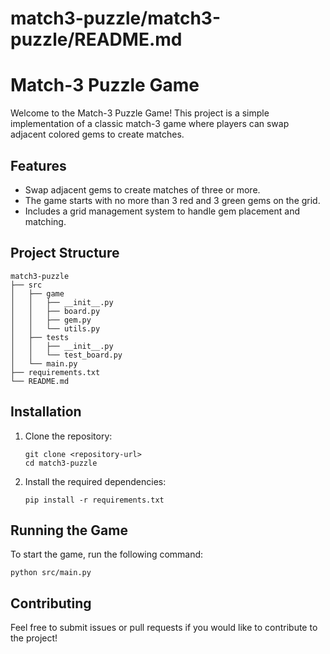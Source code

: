 # match3-puzzle/match3-puzzle/README.md

# Match-3 Puzzle Game

Welcome to the Match-3 Puzzle Game! This project is a simple implementation of a classic match-3 game where players can swap adjacent colored gems to create matches.

## Features

- Swap adjacent gems to create matches of three or more.
- The game starts with no more than 3 red and 3 green gems on the grid.
- Includes a grid management system to handle gem placement and matching.

## Project Structure

```
match3-puzzle
├── src
│   ├── game
│   │   ├── __init__.py
│   │   ├── board.py
│   │   ├── gem.py
│   │   └── utils.py
│   ├── tests
│   │   ├── __init__.py
│   │   └── test_board.py
│   └── main.py
├── requirements.txt
└── README.md
```

## Installation

1. Clone the repository:
   ```
   git clone <repository-url>
   cd match3-puzzle
   ```

2. Install the required dependencies:
   ```
   pip install -r requirements.txt
   ```

## Running the Game

To start the game, run the following command:
```
python src/main.py
```

## Contributing

Feel free to submit issues or pull requests if you would like to contribute to the project!